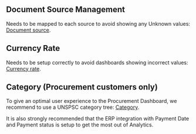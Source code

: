 ## Document Source Management

Needs to be mapped to each source to avoid showing any Unknown values: [Document source](https://success.medius.com/documentation/administration_guide/administration_pages/document_source_management/#gatsby-focus-wrapper). 

## Currency Rate 

Needs to be setup correctly to avoid dashboards showing incorrect values: [Currency rate](https://success.medius.com/documentation/administration_guide/administration_pages/currency_rate/). 

## Category (Procurement customers only) 

To give an optimal user experience to the Procurement Dashboard, we recommend to use a UNSPSC category tree: [Category](https://success.medius.com/documentation/administration_guide/administration_pages/category/).

It is also strongly recommended that the ERP integration with Payment Date and Payment status is setup to get the most out of Analytics. 

